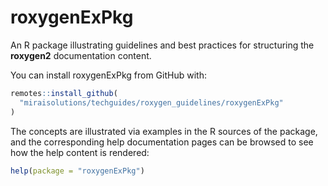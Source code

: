 
# roxygenExPkg

An R package illustrating guidelines and best practices for structuring the
**roxygen2** documentation content.

You can install roxygenExPkg from GitHub with:

``` r
remotes::install_github(
  "miraisolutions/techguides/roxygen_guidelines/roxygenExPkg"
)
```

The concepts are illustrated via examples in the R sources of the package, and
the corresponding help documentation pages can be browsed to see how the help
content is rendered:

``` r
help(package = "roxygenExPkg")
```


